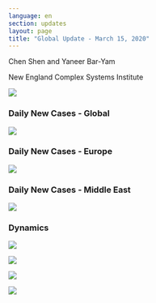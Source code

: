 ```yaml
---
language: en
section: updates
layout: page
title: "Global Update - March 15, 2020"
---
```


Chen Shen and Yaneer Bar-Yam

New England Complex Systems Institute

![](/media/5e6f57569754833766adbf6a_Capture.JPG)

### Daily New Cases - Global

![](/media/5e6f57841a64f5540c48f813_Intl_3_15.png)

### Daily New Cases - Europe

![](/media/5e6f5795ac3b7b1e4cfb41d5_Intl_3_15a.png)

### Daily New Cases - Middle East

![](/media/5e6f57a181ea68545a1de3bc_Intl_3_15b.png)

### Dynamics

![](/media/5e6f57d3990a7d5d1c6fc197_ME_3_15.png)

![](/media/5e6f57e432b2a976593ca692_EU_3_15.png)

![](/media/5e6f5840645319dd7ef3c962_Daily_misc_3_15.png)

![](/media/5e6f5900c5079012ebfb9450_Global_3_15.png)
